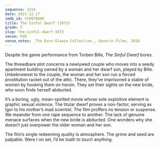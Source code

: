 ```yaml
---
sequence: 1214
date: 2021-12-17
imdb_id: tt0070696
title: The Sinful Dwarf (1973)
grade: F
slug: the-sinful-dwarf-1973
venue: DVD
venue_notes: _The Euro-Sleaze Collection_, Severin Films, 2010
---
```


Despite the game performance from Torben Bille, _The Sinful Dwarf_ bores.

<!-- end -->

The threadbare plot concerns a newlywed couple who moves into a seedy apartment building owned by a woman and her dwarf son, played by Bille. Unbeknownst to the couple, the woman and her son run a forced prostitution racket out of the attic. There, they’ve imprisoned a stable of women by hooking them on heroin. They set their sights on the new bride, who soon finds herself abducted.

It’s a boring, ugly, mean-spirited movie whose sole exploitive element is graphic sexual violence. The titular dwarf proves a non-factor, serving as Igor to his mother’s mad scientist. The film proffers no tension or suspense. We meander from one rape sequence to another. The lack of genuine menace surfaces when the new bride is abducted. One wonders why she doesn’t just overpower the older woman and her son.

The film’s single redeeming quality is atmosphere. The grime and seed are palpable. Were I on set, I’d be loath to touch anything.
